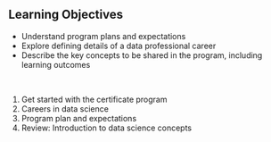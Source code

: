 ## Learning Objectives

- Understand program plans and expectations
- Explore defining details of a data professional career
- Describe the key concepts to be shared in the program, including learning outcomes

<br>

1. Get started with the certificate program
2. Careers in data science
3. Program plan and expectations
4. Review: Introduction to data science concepts





